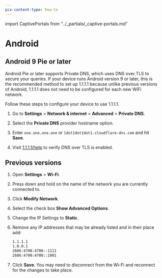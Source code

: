 ```yaml
---
pcx-content-type: how-to
---
```


import CaptivePortals from "../_partials/_captive-portals.md"

# Android

## Android 9 Pie or later

Android Pie or later supports Private DNS, which uses DNS over TLS to secure your queries. If your device runs Android version 9 or later, this is the recommended method to set up 1.1.1.1 because unlike previous versions of Android, 1.1.1.1 does not need to be configured for each new WiFi network.

Follow these steps to configure your device to use 1.1.1.1.

1. Go to **Settings** > **Network & internet** > **Advanced** > **Private DNS**.

1. Select the **Private DNS** provider hostname option.

1. Enter `one.one.one.one` or `1dot1dot1dot1.cloudflare-dns.com` and hit **Save**.

1. Visit [1.1.1.1/help](https://1.1.1.1/help) to verify DNS over TLS is enabled.

## Previous versions

<StreamVideo id="62dceb0d5905f0c98a895d21409d6247"/>

1. Open **Settings** > **Wi-Fi**.

1. Press down and hold on the name of the network you are currently connected to.

1. Click **Modify Network**.

1. Select the check box **Show Advanced Options**.

1. Change the IP Settings to **Static**.

1. Remove any IP addresses that may be already listed and in their place add:

    ```txt
    1.1.1.1
    1.0.0.1
    2606:4700:4700::1111
    2606:4700:4700::1001
    ```

1. Click **Save**. You may need to disconnect from the Wi-Fi and reconnect for the changes to take place.

<CaptivePortals/>